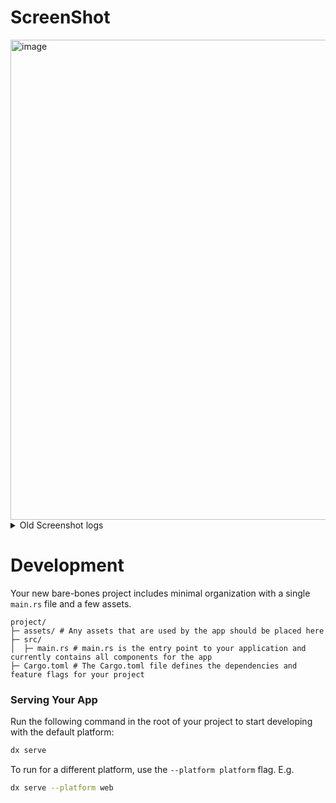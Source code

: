 # ScreenShot

<img width="1366" height="768" alt="image" src="https://github.com/user-attachments/assets/51d4c581-417f-4767-9b22-d388c4eab667" />

<details>
  <summary>Old Screenshot logs</summary>
  
  <img width="1366" height="768" alt="image" src="https://github.com/user-attachments/assets/8178f528-4b38-4cbf-9f15-6244150a3e13" />

</details>

# Development

Your new bare-bones project includes minimal organization with a single `main.rs` file and a few assets.

```
project/
├─ assets/ # Any assets that are used by the app should be placed here
├─ src/
│  ├─ main.rs # main.rs is the entry point to your application and currently contains all components for the app
├─ Cargo.toml # The Cargo.toml file defines the dependencies and feature flags for your project
```

### Serving Your App

Run the following command in the root of your project to start developing with the default platform:

```bash
dx serve
```

To run for a different platform, use the `--platform platform` flag. E.g.
```bash
dx serve --platform web
```

